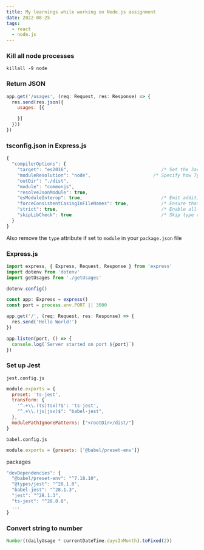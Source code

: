 ```yaml
---
title: My learnings while working on Node.js assignment
date: 2022-08-25
tags:
  - react
  - node.js
---
```


### Kill all node processes

`killall -9 node`

### Return JSON

```javascript
app.get('/usages', (req: Request, res: Response) => {
  res.send(res.json({
    usages: [{

    }]
  }))
})
```

### tsconfig.json in Express.js

```javascript
{
  "compilerOptions": {
    "target": "es2016",                                  /* Set the JavaScript language version for emitted JavaScript and include compatible library declarations. */
    "moduleResolution": "node",                       /* Specify how TypeScript looks up a file from a given module specifier. */
    "outDir": "./dist",
    "module": "commonjs",
    "resolveJsonModule": true,
    "esModuleInterop": true,                             /* Emit additional JavaScript to ease support for importing CommonJS modules. This enables 'allowSyntheticDefaultImports' for type compatibility. */
    "forceConsistentCasingInFileNames": true,            /* Ensure that casing is correct in imports. */
    "strict": true,                                      /* Enable all strict type-checking options. */
    "skipLibCheck": true                                 /* Skip type checking all .d.ts files. */
  }
}
```

Also remove the `type` attribute if set to `module` in your `package.json` file

### Express.js

```javascript
import express, { Express, Request, Response } from 'express'
import dotenv from 'dotenv'
import getUsages from './getUsages'

dotenv.config()

const app: Express = express()
const port = process.env.PORT || 3000

app.get('/', (req: Request, res: Response) => {
  res.send('Hello World!')
})

app.listen(port, () => {
  console.log(`Server started on port ${port}`)
})
```

### Set up Jest

`jest.config.js`

```javascript
module.exports = {
  preset: 'ts-jest',
  transform: {
    '^.+\\.(ts|tsx)?$': 'ts-jest',
    "^.+\\.(js|jsx)$": "babel-jest",
  },
  modulePathIgnorePatterns: ["<rootDir>/dist/"]
}
```

`babel.config.js`

```javascript
module.exports = {presets: ['@babel/preset-env']}
```

packages

```javascript
"devDependencies": {
  "@babel/preset-env": "^7.18.10",
  "@types/jest": "^28.1.8",
  "babel-jest": "^28.1.3",
  "jest": "^28.1.3",
  "ts-jest": "^28.0.8",
  ...
}
```

### Convert string to number

```javascript
Number((dailyUsage * currentDateTime.daysInMonth).toFixed(2))
```

